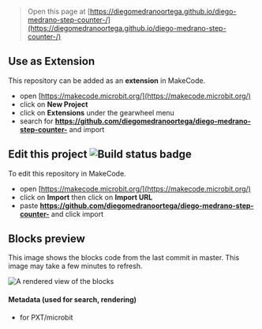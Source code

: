 
> Open this page at [https://diegomedranoortega.github.io/diego-medrano-step-counter-/](https://diegomedranoortega.github.io/diego-medrano-step-counter-/)

## Use as Extension

This repository can be added as an **extension** in MakeCode.

* open [https://makecode.microbit.org/](https://makecode.microbit.org/)
* click on **New Project**
* click on **Extensions** under the gearwheel menu
* search for **https://github.com/diegomedranoortega/diego-medrano-step-counter-** and import

## Edit this project ![Build status badge](https://github.com/diegomedranoortega/diego-medrano-step-counter-/workflows/MakeCode/badge.svg)

To edit this repository in MakeCode.

* open [https://makecode.microbit.org/](https://makecode.microbit.org/)
* click on **Import** then click on **Import URL**
* paste **https://github.com/diegomedranoortega/diego-medrano-step-counter-** and click import

## Blocks preview

This image shows the blocks code from the last commit in master.
This image may take a few minutes to refresh.

![A rendered view of the blocks](https://github.com/diegomedranoortega/diego-medrano-step-counter-/raw/master/.github/makecode/blocks.png)

#### Metadata (used for search, rendering)

* for PXT/microbit
<script src="https://makecode.com/gh-pages-embed.js"></script><script>makeCodeRender("{{ site.makecode.home_url }}", "{{ site.github.owner_name }}/{{ site.github.repository_name }}");</script>
